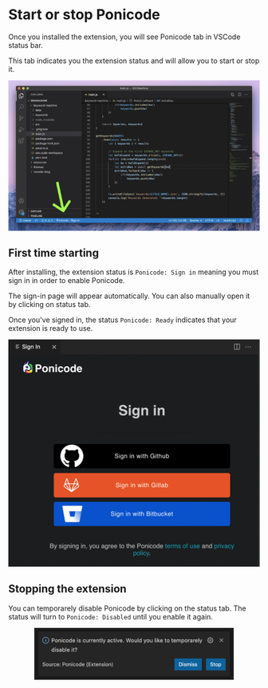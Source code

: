 # Start or stop Ponicode

Once you installed the extension, you will see Ponicode tab in VSCode status bar.

This tab indicates you the extension status and will allow you to start or stop it.

<p align="center">
    <img src="images/vscode_status_bar.png" alt="ponicode_status_tab" width="600"/>
</p>

## First time starting

After installing, the extension status is `Ponicode: Sign in` meaning you must sign in in order to enable Ponicode. 

The sign-in page will appear automatically. You can also manually open it by clicking on status tab.

Once you've signed in, the status `Ponicode: Ready` indicates that your extension is ready to use.

<p align="center">
    <img src="images/sign_in_page.png" alt="ponicode_sign_in_page" width="600"/>
</p>

## Stopping the extension

You can temporarely disable Ponicode by clicking on the status tab. The status will turn to `Ponicode: Disabled` until you enable it again.

<p align="center">
    <img src="images/stop_ponicode.png" alt="ponicode_sign_in_page" width="400"/>
</p>
